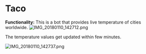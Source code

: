 # **Taco**
**Functionality:** This is a bot that provides live temperature of cities worldwide.
![IMG_20180110_142712.png]({{site.baseurl}}/IMG_20180110_142712.png)

The temperature values get updated within few minutes.

![IMG_20180110_142737.png]({{site.baseurl}}/IMG_20180110_142737.png)
